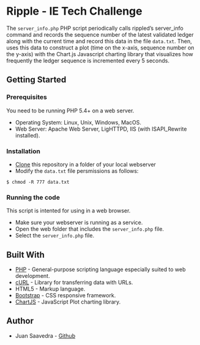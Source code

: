 # Ripple - IE Tech Challenge

The `server_info.php` PHP script periodically calls rippled’s server_info command and records the sequence number of the latest validated ledger along with the current time and record this data in the file `data.txt`. Then, uses this data to construct a plot (time on the x-axis, sequence number on the y-axis) with the Chart.js Javascript charting library that visualizes how frequently the ledger sequence is incremented every 5 seconds. 

## Getting Started

### Prerequisites

You need to be running PHP 5.4+ on a web server.

* Operating System: Linux, Unix, Windows, MacOS.
* Web Server: Apache Web Server, LigHTTPD, IIS (with ISAPI_Rewrite installed).

### Installation

* [Clone](https://help.github.com/en/github/creating-cloning-and-archiving-repositories/cloning-a-repository) this repository in a folder of your local webserver
* Modify the `data.txt` file persmissions as follows: 
```
$ chmod -R 777 data.txt
```

### Running the code

This script is intented for using in a web browser. 

* Make sure your webserver is running as a service.
* Open the web folder that includes the `server_info.php` file.
* Select the `server_info.php` file.

## Built With

* [PHP](https://www.php.net) - General-purpose scripting language especially suited to web development.
* [cURL](https://curl.haxx.se/) - Library for transferring data with URLs.
* HTML5 - Markup language.
* [Bootstrap](https://getbootstrap.com/) - CSS responsive framework.
* [ChartJS](https://www.chartjs.org/) - JavaScript Plot charting library.

## Author

* Juan Saavedra - [Github](https://github.com/saavedrajj)